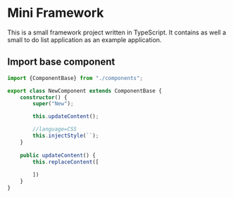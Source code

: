 # Mini Framework

This is a small framework project written in TypeScript. It contains as well a small to do list application as an example application.

## Import base component

```typescript
import {ComponentBase} from "./components";

export class NewComponent extends ComponentBase {
    constructor() {
        super("New");

        this.updateContent();

        //language=CSS
        this.injectStyle(``);
    }
    
    public updateContent() {
        this.replaceContent([
            
        ])
    }
}
```